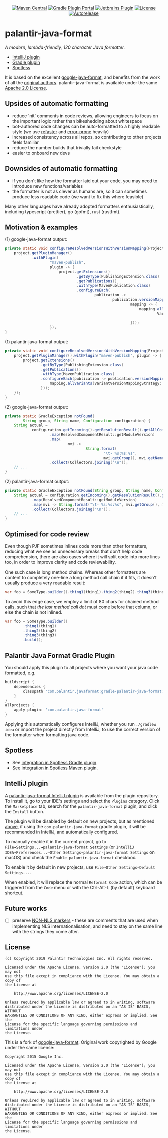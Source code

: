 <p align="center">
<a href="https://central.sonatype.com/search?q=com.palantir.javaformat"><img src="https://img.shields.io/maven-central/v/com.palantir.javaformat/palantir-java-format" alt="Maven Central"/></a>
<a href="https://plugins.gradle.org/plugin/com.palantir.java-format"><img src="https://img.shields.io/gradle-plugin-portal/v/com.palantir.java-format" alt="Gradle Plugin Portal"/></a>
<a href="https://plugins.jetbrains.com/plugin/13180-palantir-java-format"><img src="https://img.shields.io/jetbrains/plugin/v/13180" alt="Jetbrains Plugin"/></a>
<a href="LICENSE"><img src="https://img.shields.io/github/license/palantir/palantir-java-format" alt="License"/></a>
<a href="https://autorelease.general.dmz.palantir.tech/palantir/palantir-java-format"><img src="https://img.shields.io/badge/Perform%20an-Autorelease-success.svg" alt="Autorelease"></a>
</p>

# palantir-java-format

_A modern, lambda-friendly, 120 character Java formatter._

- [IntelliJ plugin](https://plugins.jetbrains.com/plugin/13180-palantir-java-format)
- [Gradle plugin](https://github.com/palantir/gradle-baseline#compalantirbaseline-format)
- [Spotless](#spotless)

It is based on the excellent [google-java-format](https://github.com/google/google-java-format), and benefits from the work of all the [original authors](https://github.com/google/google-java-format/graphs/contributors). palantir-java-format is available under the same [Apache 2.0 License](./LICENSE).

## Upsides of automatic formatting

- reduce 'nit' comments in code reviews, allowing engineers to focus on the important logic rather than bikeshedding about whitespace
- bot-authored code changes can be auto-formatted to a highly readable style (we use [refaster](https://errorprone.info/docs/refaster) and [error-prone](https://errorprone.info/docs/patching) heavily)
- increased consistency across all repos, so contributing to other projects feels familiar
- reduce the number builds that trivially fail checkstyle
- easier to onboard new devs

## Downsides of automatic formatting

- if you don't like how the formatter laid out your code, you may need to introduce new functions/variables
- the formatter is not as clever as humans are, so it can sometimes produce less readable code (we want to fix this where feasible)

Many other languages have already adopted formatters enthusiastically, including typescript (prettier), go (gofmt), rust (rustfmt).

## Motivation & examples

(1) google-java-format output:

```java
private static void configureResolvedVersionsWithVersionMapping(Project project) {
    project.getPluginManager()
            .withPlugin(
                    "maven-publish",
                    plugin -> {
                        project.getExtensions()
                                .getByType(PublishingExtension.class)
                                .getPublications()
                                .withType(MavenPublication.class)
                                .configureEach(
                                        publication ->
                                                publication.versionMapping(
                                                        mapping -> {
                                                            mapping.allVariants(
                                                                    VariantVersionMappingStrategy
                                                                            ::fromResolutionResult);
                                                        }));
                    });
}
```

(1) palantir-java-format output:

```java
private static void configureResolvedVersionsWithVersionMapping(Project project) {
    project.getPluginManager().withPlugin("maven-publish", plugin -> {
        project.getExtensions()
                .getByType(PublishingExtension.class)
                .getPublications()
                .withType(MavenPublication.class)
                .configureEach(publication -> publication.versionMapping(mapping -> {
                    mapping.allVariants(VariantVersionMappingStrategy::fromResolutionResult);
                }));
    });
}
```

(2) google-java-format output:

```java
private static GradleException notFound(
        String group, String name, Configuration configuration) {
    String actual =
            configuration.getIncoming().getResolutionResult().getAllComponents().stream()
                    .map(ResolvedComponentResult::getModuleVersion)
                    .map(
                            mvi ->
                                    String.format(
                                            "\t- %s:%s:%s",
                                            mvi.getGroup(), mvi.getName(), mvi.getVersion()))
                    .collect(Collectors.joining("\n"));
    // ...
}
```

(2) palantir-java-format output:

```java
private static GradleException notFound(String group, String name, Configuration configuration) {
    String actual = configuration.getIncoming().getResolutionResult().getAllComponents().stream()
            .map(ResolvedComponentResult::getModuleVersion)
            .map(mvi -> String.format("\t- %s:%s:%s", mvi.getGroup(), mvi.getName(), mvi.getVersion()))
            .collect(Collectors.joining("\n"));
    // ...
}
```

## Optimised for code review

Even though PJF sometimes inlines code more than other formatters, reducing what we see as unnecessary breaks that don't help code comprehension, there are also cases where it will split code into more lines too, in order to improve clarity and code reviewability.

One such case is long method chains. Whereas other formatters are content to completely one-line a long method call chain if it fits, it doesn't usually produce a very readable result:

```java
var foo = SomeType.builder().thing1(thing1).thing2(thing2).thing3(thing3).build();
```

To avoid this edge case, we employ a limit of 80 chars for chained method calls, such that _the last method call dot_ must come before that column, or else the chain is not inlined.

```java
var foo = SomeType.builder()
        .thing1(thing1)
        .thing2(thing2)
        .thing3(thing3)
        .build();
```

## Palantir Java Format Gradle Plugin

You should apply this plugin to all projects where you want your java code formatted, e.g.

```groovy
buildscript {
    dependencies {
        classpath 'com.palantir.javaformat:gradle-palantir-java-format:<version>'
    }
}
allprojects {
    apply plugin: 'com.palantir.java-format'
}
```

Applying this automatically configures IntelliJ, whether you run `./gradlew idea`
or import the project directly from IntelliJ, to use the correct version of the formatter
when formatting java code.

## Spotless

- See [integration in Spotless Gradle plugin](https://github.com/diffplug/spotless/tree/main/plugin-gradle#palantir-java-format).
- See [integration in Spotless Maven plugin](https://github.com/diffplug/spotless/tree/main/plugin-maven#palantir-java-format).

## IntelliJ plugin

A
[palantir-java-format IntelliJ plugin](https://plugins.jetbrains.com/plugin/13180)
is available from the plugin repository. To install it, go to your IDE's
settings and select the `Plugins` category. Click the `Marketplace` tab, search
for the `palantir-java-format` plugin, and click the `Install` button.

The plugin will be disabled by default on new projects, but as mentioned [above](#compalantirjava-format-gradle-plugin), 
if using the `com.palantir.java-format` gradle plugin, it will be recommended 
in IntelliJ, and automatically configured.

To manually enable it in the current project, go
to `File→Settings...→palantir-java-format Settings` (or `IntelliJ
IDEA→Preferences...→Other Settings→palantir-java-format Settings` on macOS) and
check the `Enable palantir-java-format` checkbox.

To enable it by default in new projects, use `File→Other Settings→Default
Settings...`.

When enabled, it will replace the normal `Reformat Code` action, which can be
triggered from the `Code` menu or with the Ctrl-Alt-L (by default) keyboard
shortcut.

## Future works

- [ ] preserve [NON-NLS markers][] - these are comments that are used when implementing NLS internationalisation, and need to stay on the same line with the strings they come after.

[NON-NLS markers]: https://stackoverflow.com/a/40266605

## License

```text
(c) Copyright 2019 Palantir Technologies Inc. All rights reserved.

Licensed under the Apache License, Version 2.0 (the "License"); you may not
use this file except in compliance with the License. You may obtain a copy of
the License at

    http://www.apache.org/licenses/LICENSE-2.0

Unless required by applicable law or agreed to in writing, software
distributed under the License is distributed on an "AS IS" BASIS, WITHOUT
WARRANTIES OR CONDITIONS OF ANY KIND, either express or implied. See the
License for the specific language governing permissions and limitations under
the License.
```

This is a fork of [google-java-format](https://github.com/google/google-java-format).
Original work copyrighted by Google under the same license:

```text
Copyright 2015 Google Inc.

Licensed under the Apache License, Version 2.0 (the "License"); you may not
use this file except in compliance with the License. You may obtain a copy of
the License at

    http://www.apache.org/licenses/LICENSE-2.0

Unless required by applicable law or agreed to in writing, software
distributed under the License is distributed on an "AS IS" BASIS, WITHOUT
WARRANTIES OR CONDITIONS OF ANY KIND, either express or implied. See the
License for the specific language governing permissions and limitations under
the License.
```
